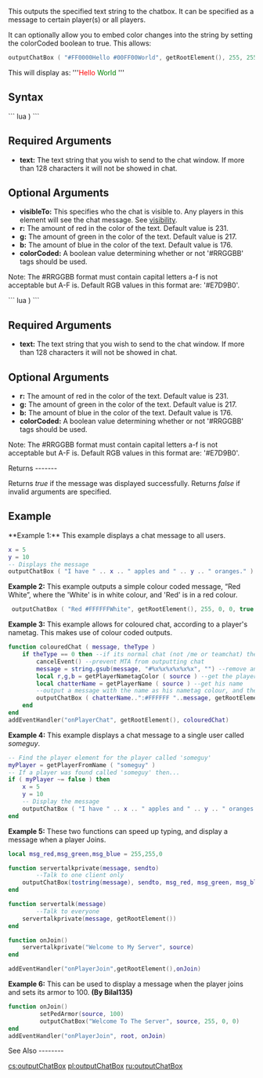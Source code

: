 This outputs the specified text string to the chatbox. It can be specified as a message to certain player(s) or all players.

It can optionally allow you to embed color changes into the string by setting the colorCoded boolean to true. This allows:

``` lua
outputChatBox ( "#FF0000Hello #00FF00World", getRootElement(), 255, 255, 255, true )
```

This will display as: '''<span style='color:red;'>Hello</span> <span style='color:green'>World</span> '''

Syntax
------

<section name="Server" class="server" show="true">
``` lua
 )
```

Required Arguments
------------------

-   **text:** The text string that you wish to send to the chat window. If more than 128 characters it will not be showed in chat.

Optional Arguments
------------------

-   **visibleTo:** This specifies who the chat is visible to. Any players in this element will see the chat message. See [visibility](/docs/visibility.md "wikilink").
-   **r:** The amount of red in the color of the text. Default value is 231.
-   **g:** The amount of green in the color of the text. Default value is 217.
-   **b:** The amount of blue in the color of the text. Default value is 176.
-   **colorCoded:** A boolean value determining whether or not '\#RRGGBB' tags should be used.

Note: The \#RRGGBB format must contain capital letters a-f is not acceptable but A-F is. Default RGB values in this format are: '\#E7D9B0'.

</section>
<section name="Client" class="client" show="true">
``` lua
 )
```

Required Arguments
------------------

-   **text:** The text string that you wish to send to the chat window. If more than 128 characters it will not be showed in chat.

Optional Arguments
------------------

-   **r:** The amount of red in the color of the text. Default value is 231.
-   **g:** The amount of green in the color of the text. Default value is 217.
-   **b:** The amount of blue in the color of the text. Default value is 176.
-   **colorCoded:** A boolean value determining whether or not '\#RRGGBB' tags should be used.

Note: The \#RRGGBB format must contain capital letters a-f is not acceptable but A-F is. Default RGB values in this format are: '\#E7D9B0'.

</section>
Returns
-------

Returns *true* if the message was displayed successfully. Returns *false* if invalid arguments are specified.

Example
-------

<section name="Server" class="server" show="true">
**Example 1:** This example displays a chat message to all users.

``` lua
x = 5
y = 10  
-- Displays the message
outputChatBox ( "I have " .. x .. " apples and " .. y .. " oranges." )
```

**Example 2:** This example outputs a simple colour coded message, “Red White”, where the 'White' is in white colour, and 'Red' is in a red colour.

``` lua
 outputChatBox ( "Red #FFFFFFWhite", getRootElement(), 255, 0, 0, true )
```

**Example 3:** This example allows for coloured chat, according to a player's nametag. This makes use of colour coded outputs.

``` lua
function colouredChat ( message, theType )
    if theType == 0 then --if its normal chat (not /me or teamchat) then
        cancelEvent() --prevent MTA from outputting chat
        message = string.gsub(message, "#%x%x%x%x%x%x", "") --remove any hex tags in a player's chat to prevent custom colours by using lua's string.gsub
        local r,g,b = getPlayerNametagColor ( source ) --get the player's nametag colour
        local chatterName = getPlayerName ( source ) --get his name
        --output a message with the name as his nametag colour, and the rest in white.
        outputChatBox ( chatterName..":#FFFFFF "..message, getRootElement(), r, g, b, true )
    end
end
addEventHandler("onPlayerChat", getRootElement(), colouredChat)
```

**Example 4:** This example displays a chat message to a single user called *someguy*.

``` lua
-- Find the player element for the player called 'someguy'
myPlayer = getPlayerFromName ( "someguy" )
-- If a player was found called 'someguy' then...
if ( myPlayer ~= false ) then
    x = 5
    y = 10
    -- Display the message
    outputChatBox ( "I have " .. x .. " apples and " .. y .. " oranges.", myPlayer )
end
```

**Example 5:** These two functions can speed up typing, and display a message when a player Joins.

``` lua
local msg_red,msg_green,msg_blue = 255,255,0

function servertalkprivate(message, sendto)
        --Talk to one client only
    outputChatBox(tostring(message), sendto, msg_red, msg_green, msg_blue, true)
end

function servertalk(message)
        --Talk to everyone
    servertalkprivate(message, getRootElement())
end

function onJoin()
    servertalkprivate("Welcome to My Server", source)
end

addEventHandler("onPlayerJoin",getRootElement(),onJoin)
```

**Example 6:** This can be used to display a message when the player joins and sets its armor to 100. **(By Bilal135)**

``` lua
function onJoin()
         setPedArmor(source, 100)
         outputChatBox("Welcome To The Server", source, 255, 0, 0)
end
addEventHandler("onPlayerJoin", root, onJoin)
```

</section>
See Also
--------

[cs:outputChatBox](/docs/cs:outputchatbox.md "wikilink") [pl:outputChatBox](/docs/pl:outputchatbox.md "wikilink") [ru:outputChatBox](/docs/ru:outputchatbox.md "wikilink")
